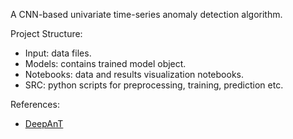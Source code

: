 
A CNN-based univariate time-series anomaly detection algorithm.

Project Structure:

* Input: data files.
* Models: contains trained model object.
* Notebooks: data and results visualization notebooks.
* SRC: python scripts for preprocessing, training, prediction etc.

References:

* [DeepAnT](https://ieeexplore.ieee.org/document/8581424)

